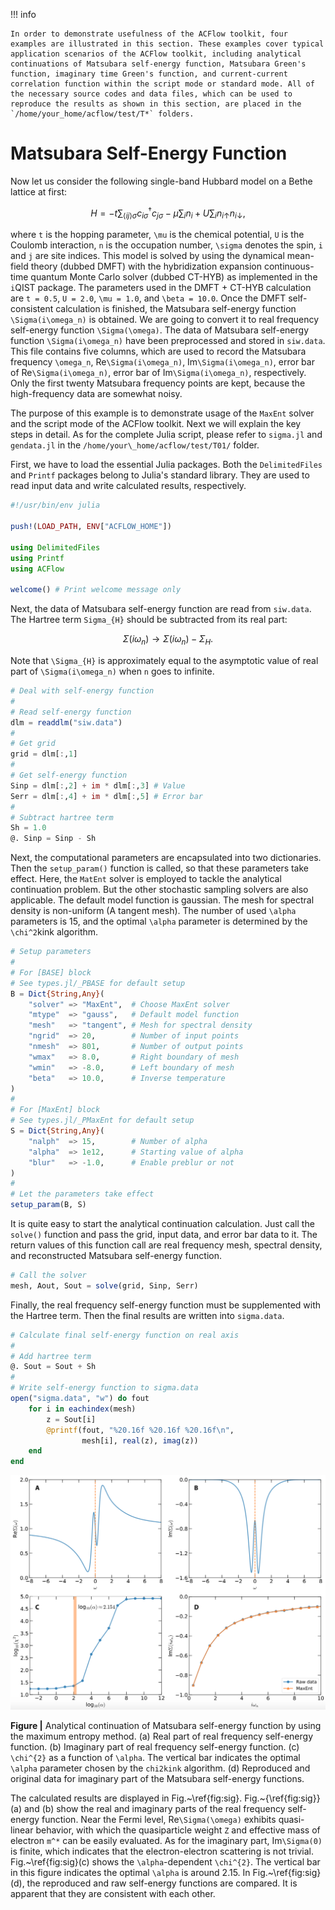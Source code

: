 !!! info

    In order to demonstrate usefulness of the ACFlow toolkit, four examples are illustrated in this section. These examples cover typical application scenarios of the ACFlow toolkit, including analytical continuations of Matsubara self-energy function, Matsubara Green's function, imaginary time Green's function, and current-current correlation function within the script mode or standard mode. All of the necessary source codes and data files, which can be used to reproduce the results as shown in this section, are placed in the `/home/your_home/acflow/test/T*` folders. 

# Matsubara Self-Energy Function

Now let us consider the following single-band Hubbard model on a Bethe lattice at first:
```math
\begin{equation}
H = -t \sum_{\langle ij \rangle \sigma} c^{\dagger}_{i\sigma}c_{j\sigma}
 - \mu \sum_i n_i + U \sum_i n_{i\uparrow} n_{i\downarrow},
\end{equation}
```
where ``t`` is the hopping parameter, ``\mu`` is the chemical potential, ``U`` is the Coulomb interaction, ``n`` is the occupation number, ``\sigma`` denotes the spin, ``i`` and ``j`` are site indices. This model is solved by using the dynamical mean-field theory (dubbed DMFT) with the hybridization expansion continuous-time quantum Monte Carlo solver (dubbed CT-HYB) as implemented in the ``i``QIST package. The parameters used in the DMFT + CT-HYB calculation are ``t = 0.5``, ``U = 2.0``, ``\mu = 1.0``, and ``\beta = 10.0``. Once the DMFT self-consistent calculation is finished, the Matsubara self-energy function ``\Sigma(i\omega_n)`` is obtained. We are going to convert it to real frequency self-energy function ``\Sigma(\omega)``. The data of Matsubara self-energy function ``\Sigma(i\omega_n)`` have been preprocessed and stored in `siw.data`. This file contains five columns, which are used to record the Matsubara frequency ``\omega_n``, Re``\Sigma(i\omega_n)``, Im``\Sigma(i\omega_n)``, error bar of Re``\Sigma(i\omega_n)``, error bar of Im``\Sigma(i\omega_n)``, respectively. Only the first twenty Matsubara frequency points are kept, because the high-frequency data are somewhat noisy.

The purpose of this example is to demonstrate usage of the `MaxEnt` solver and the script mode of the ACFlow toolkit. Next we will explain the key steps in detail. As for the complete Julia script, please refer to `sigma.jl` and `gendata.jl` in the `/home/your\_home/acflow/test/T01/` folder.   

First, we have to load the essential Julia packages. Both the `DelimitedFiles` and `Printf` packages belong to Julia's standard library. They are used to read input data and write calculated results, respectively.  

```julia
#!/usr/bin/env julia

push!(LOAD_PATH, ENV["ACFLOW_HOME"])

using DelimitedFiles
using Printf
using ACFlow

welcome() # Print welcome message only
```

Next, the data of Matsubara self-energy function are read from `siw.data`. The Hartree term ``Sigma_{H}`` should be subtracted from its real part:
```math
\begin{equation}
\Sigma(i\omega_n) \to \Sigma(i\omega_n) - \Sigma_{H}.
\end{equation}
```
Note that ``\Sigma_{H}`` is approximately equal to the asymptotic value of real part of ``\Sigma(i\omega_n)`` when ``n`` goes to infinite.   
 
```julia
# Deal with self-energy function
#
# Read self-energy function
dlm = readdlm("siw.data")
#
# Get grid
grid = dlm[:,1]
#
# Get self-energy function
Sinp = dlm[:,2] + im * dlm[:,3] # Value
Serr = dlm[:,4] + im * dlm[:,5] # Error bar
#
# Subtract hartree term
Sh = 1.0
@. Sinp = Sinp - Sh
```

Next, the computational parameters are encapsulated into two dictionaries. Then the `setup_param()` function is called, so that these parameters take effect. Here, the `MatEnt` solver is employed to tackle the analytical continuation problem. But the other stochastic sampling solvers are also applicable. The default model function is gaussian. The mesh for spectral density is non-uniform (A tangent mesh). The number of used ``\alpha`` parameters is 15, and the optimal ``\alpha`` parameter is determined by the ``\chi^2``kink algorithm. 

```julia
# Setup parameters
#
# For [BASE] block
# See types.jl/_PBASE for default setup
B = Dict{String,Any}(
    "solver" => "MaxEnt",  # Choose MaxEnt solver
    "mtype"  => "gauss",   # Default model function
    "mesh"   => "tangent", # Mesh for spectral density
    "ngrid"  => 20,        # Number of input points
    "nmesh"  => 801,       # Number of output points
    "wmax"   => 8.0,       # Right boundary of mesh
    "wmin"   => -8.0,      # Left boundary of mesh
    "beta"   => 10.0,      # Inverse temperature
)
#
# For [MaxEnt] block
# See types.jl/_PMaxEnt for default setup
S = Dict{String,Any}(
    "nalph"  => 15,        # Number of alpha
    "alpha"  => 1e12,      # Starting value of alpha
    "blur"   => -1.0,      # Enable preblur or not
)
#
# Let the parameters take effect
setup_param(B, S)
```

It is quite easy to start the analytical continuation calculation. Just call the `solve()` function and pass the grid, input data, and error bar data to it. The return values of this function call are real frequency mesh, spectral density, and reconstructed Matsubara self-energy function. 

```julia
# Call the solver
mesh, Aout, Sout = solve(grid, Sinp, Serr)
```

Finally, the real frequency self-energy function must be supplemented with the Hartree term. Then the final results are written into `sigma.data`.   
   
```julia
# Calculate final self-energy function on real axis
#
# Add hartree term
@. Sout = Sout + Sh
#
# Write self-energy function to sigma.data
open("sigma.data", "w") do fout
    for i in eachindex(mesh)
        z = Sout[i]
        @printf(fout, "%20.16f %20.16f %20.16f\n",
                mesh[i], real(z), imag(z))
    end
end
```


![T_E1.png](../assets/T_E1.png)

**Figure |** Analytical continuation of Matsubara self-energy function by using the maximum entropy method. (a) Real part of real frequency self-energy function. (b) Imaginary part of real frequency self-energy function. (c) ``\chi^{2}`` as a function of ``\alpha``. The vertical bar indicates the optimal ``\alpha`` parameter chosen by the `chi2kink` algorithm. (d) Reproduced and original data for imaginary part of the Matsubara self-energy functions.

The calculated results are displayed in Fig.~\ref{fig:sig}. Fig.~{\ref{fig:sig}}(a) and (b) show the real and imaginary parts of the real frequency self-energy function. Near the Fermi level, Re``\Sigma(\omega)`` exhibits quasi-linear behavior, with which the quasiparticle weight ``Z`` and effective mass of electron ``m^*`` can be easily evaluated. As for the imaginary part, Im``\Sigma(0)`` is finite, which indicates that the electron-electron scattering is not trivial. Fig.~\ref{fig:sig}(c) shows the ``\alpha``-dependent ``\chi^{2}``. The vertical bar in this figure indicates the optimal ``\alpha`` is around 2.15. In Fig.~\ref{fig:sig}(d), the reproduced and raw self-energy functions are compared. It is apparent that they are consistent with each other.
